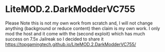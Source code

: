 # LiteMOD.2.DarkModderVC755
Please Note this is not my own work from scratch and, I will not change anything (background or reduce content) then claim is my own work. I only mod the host and it come with the (second exploit) which has much success on 7.5x Jailreak so I decided to share it 
https://topgamingtech.github.io/LiteMOD.2.DarkModderVC755/
